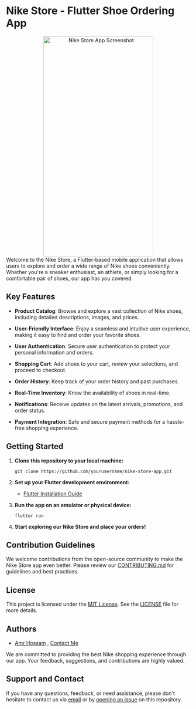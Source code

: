 # Nike Store - Flutter Shoe Ordering App
<div style="text-align:center;">
  <img src="https://github.com/3MR7OSSAM/Flutter-Nike-Store/assets/83048066/5ba7f5f9-d4dc-45f7-9032-61fdda4e335e" alt="Nike Store App Screenshot" width="300" height="600">
</div>
Welcome to the Nike Store, a Flutter-based mobile application that allows users to explore and order a wide range of Nike shoes conveniently. Whether you're a sneaker enthusiast, an athlete, or simply looking for a comfortable pair of shoes, our app has you covered.

## Key Features

- **Product Catalog**: Browse and explore a vast collection of Nike shoes, including detailed descriptions, images, and prices.

- **User-Friendly Interface**: Enjoy a seamless and intuitive user experience, making it easy to find and order your favorite shoes.

- **User Authentication**: Secure user authentication to protect your personal information and orders.

- **Shopping Cart**: Add shoes to your cart, review your selections, and proceed to checkout.

- **Order History**: Keep track of your order history and past purchases.

- **Real-Time Inventory**: Know the availability of shoes in real-time.

- **Notifications**: Receive updates on the latest arrivals, promotions, and order status.

- **Payment Integration**: Safe and secure payment methods for a hassle-free shopping experience.

## Getting Started

1. **Clone this repository to your local machine:**

   ```shell
   git clone https://github.com/yourusername/nike-store-app.git

2. **Set up your Flutter development environment:**

   - [Flutter Installation Guide](https://flutter.dev/docs/get-started/install)

3. **Run the app on an emulator or physical device:**

   ```shell
   flutter run
   ```

4. **Start exploring our Nike Store and place your orders!**

## Contribution Guidelines

We welcome contributions from the open-source community to make the Nike Store app even better. Please review our [CONTRIBUTING.md](link_to_contributing_guide) for guidelines and best practices.

## License

This project is licensed under the [MIT License](link_to_license). See the [LICENSE](LICENSE) file for more details.

## Authors

- [Amr Hossam]([link_to_your_github_profile](https://github.com/3MR7OSSAM)) , [Contact Me](https://www.facebook.com/amr.hossam.14661)

We are committed to providing the best Nike shopping experience through our app. Your feedback, suggestions, and contributions are highly valued.

## Support and Contact

If you have any questions, feedback, or need assistance, please don't hesitate to contact us via [email](mailto:youremail@example.com) or by [opening an issue](link_to_issues) on this repository.




